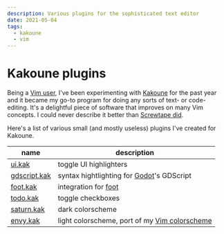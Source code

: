 ```yaml
---
description: Various plugins for the sophisticated text editor
date: 2021-05-04
tags:
  - kakoune
  - vim
---
```


# Kakoune plugins

Being a [Vim user](/notes/vim), I've been experimenting with
[Kakoune](https://kakoune.org) for the past year and it became my go-to program
for doing any sorts of text- or code-editing. It's a delightful piece of
software that improves on many Vim concepts. I could never describe it better
than
[Screwtape did](https://gist.github.com/Screwtapello/563628f777f0fc9f4d5fb681058d63ec).

Here's a list of various small (and mostly useless) plugins I've created for
Kakoune.

| name                         | description                                                                       |
| ---------------------------- | --------------------------------------------------------------------------------- |
| [ui.kak][ui.kak]             | toggle UI highlighters                                                            |
| [gdscript.kak][gdscript.kak] | syntax hightlighting for [Godot](https://godotengine.org)'s GDScript              |
| [foot.kak][foot.kak]         | integration for [foot](https://codeberg.org/dnkl/foot)                            |
| [todo.kak][todo.kak]         | toggle checkboxes                                                                 |
| [saturn.kak][saturn.kak]     | dark colorscheme                                                                  |
| [envy.kak][envy.kak]         | light colorscheme, port of my [Vim colorscheme](https://github.com/kkga/vim-envy) |

[ui.kak]: https://github.com/kkga/ui.kak
[saturn.kak]: https://github.com/kkga/saturn.kak
[gdscript.kak]: https://github.com/kkga/gdscript.kak
[envy.kak]: https://github.com/kkga/envy.kak
[foot.kak]: https://github.com/kkga/foot.kak
[todo.kak]: https://github.com/kkga/todo.kak
